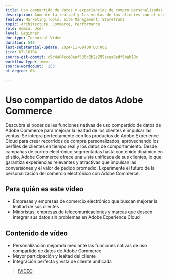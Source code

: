```yaml
---
title: Uso compartido de datos y experiencias de compra personalizadas
description: Aumente la lealtad y las ventas de los clientes con el uso compartido nativo de datos de Adobe Commerce, lo que permite experiencias de compra personalizadas e integración de datos sin problemas.
feature: Marketing Tools, Site Management, Storefront
topic: Architecture, Commerce, Performance
role: Admin, User
level: Beginner
doc-type: Technical Video
duration: 540
last-substantial-update: 2024-11-09T00:00:00Z
jira: KT-16194
source-git-commit: c9c4a64ece0eaf536c2b2e299acea6adf9bab10c
workflow-type: tm+mt
source-wordcount: '155'
ht-degree: 0%

---
```



# Uso compartido de datos Adobe Commerce

Descubra el poder de las funciones nativas de uso compartido de datos de Adobe Commerce para mejorar la lealtad de los clientes e impulsar las ventas.
Se integra perfectamente con los productos de Adobe Experience Cloud para crear recorridos de compra personalizados, aprovechando los perfiles de clientes en tiempo real y los datos de comportamiento. Desde campañas de correo electrónico segmentadas hasta contenido dinámico en el sitio, Adobe Commerce ofrece una vista unificada de sus clientes, lo que garantiza experiencias relevantes y atractivas que impulsan las conversiones y el valor de pedido promedio. Experimente el futuro de la personalización del comercio electrónico con Adobe Commerce.

## Para quién es este vídeo

- Empresas y empresas de comercio electrónico que buscan mejorar la lealtad de sus clientes
- Minoristas, empresas de telecomunicaciones y marcas que deseen integrar sus datos sin problemas en Adobe Experience Cloud

## Contenido de vídeo

- Personalización mejorada mediante las funciones nativas de uso compartido de datos de Adobe Commerce
- Mayor participación y lealtad del cliente
- Integración perfecta y vista de cliente unificada

>[!VIDEO](https://video.tv.adobe.com/v/3433572?learn=on&captions=spa)
